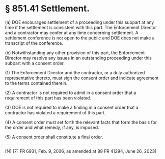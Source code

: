 # § 851.41   Settlement.

(a) DOE encourages settlement of a proceeding under this subpart at any time if the settlement is consistent with this part. The Enforcement Director and a contractor may confer at any time concerning settlement. A settlement conference is not open to the public and DOE does not make a transcript of the conference.


(b) Notwithstanding any other provision of this part, the Enforcement Director may resolve any issues in an outstanding proceeding under this subpart with a consent order.


(1) The Enforcement Director and the contractor, or a duly authorized representative thereto, must sign the consent order and indicate agreement to the terms contained therein.


(2) A contractor is not required to admit in a consent order that a requirement of this part has been violated.


(3) DOE is not required to make a finding in a consent order that a contractor has violated a requirement of this part.


(4) A consent order must set forth the relevant facts that form the basis for the order and what remedy, if any, is imposed.


(5) A consent order shall constitute a final order. 



---

[N] [71 FR 6931, Feb. 9, 2006, as amended at 88 FR 41294, June 26, 2023]




